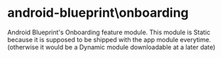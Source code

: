 # android-blueprint\onboarding
Android Blueprint's Onboarding feature module.
This module is Static because it is supposed to be shipped with the app module everytime.
(otherwise it would be a Dynamic module downloadable at a later date)
